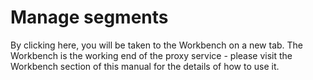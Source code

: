 # Manage segments

By clicking here, you will be taken to the Workbench on a new tab. The Workbench is the working end of the proxy service - please visit the Workbench section of this manual for the details of how to use it.
